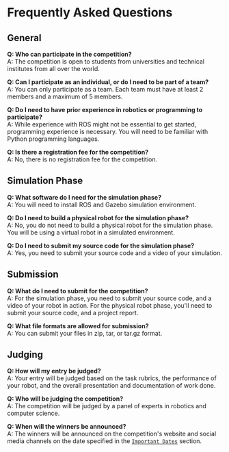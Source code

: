 # Frequently Asked Questions

## General

**Q: Who can participate in the competition?**  
A: The competition is open to students from universities and technical institutes from all over the world.

**Q: Can I participate as an individual, or do I need to be part of a team?**  
A: You can only participate as a team. Each team must have at least 2 members and a maximum of 5 members.

**Q: Do I need to have prior experience in robotics or programming to participate?**  
A: While experience with ROS might not be essential to get started, programming experience is necessary. You will need to be familiar with Python programming languages.

**Q: Is there a registration fee for the competition?**  
A: No, there is no registration fee for the competition.

## Simulation Phase

**Q: What software do I need for the simulation phase?**  
A: You will need to install ROS and Gazebo simulation environment.

**Q: Do I need to build a physical robot for the simulation phase?**  
A: No, you do not need to build a physical robot for the simulation phase. You will be using a virtual robot in a simulated environment.

**Q: Do I need to submit my source code for the simulation phase?**  
A: Yes, you need to submit your source code and a video of your simulation.

<!-- ## Physical Robot Phase

**Q: Can I use any robot for the physical robot phase?**  
A: No, you need to use the provided robot model for the competition.

**Q: Can I modify the robot hardware or software?**  
A: No, you can not modify the robot hardware or software. You are however required to provide software that interacts with the robot's interface to control the robot.

**Q: Do I need to submit my source code for the physical robot phase?**  
A: Yes, you need to submit your source code.

**Q: How do I test my robot for the physical robot phase?**  
A: You can test your robot in a simulated environment using ROS and Gazebo. Additionally, you can test your robot remotely in the field using methods you will be provided with. -->

## Submission

**Q: What do I need to submit for the competition?**  
A: For the simulation phase, you need to submit your source code, and a video of your robot in action. For the physical robot phase, you'll need to submit your source code, and a project report.

**Q: What file formats are allowed for submission?**  
A: You can submit your files in zip, tar, or tar.gz format.

## Judging

**Q: How will my entry be judged?**  
A: Your entry will be judged based on the task rubrics, the performance of your robot, and the overall presentation and documentation of work done.

**Q: Who will be judging the competition?**  
A: The competition will be judged by a panel of experts in robotics and computer science.

**Q: When will the winners be announced?**  
A: The winners will be announced on the competition's website and social media channels on the date specified in the [`Important Dates`](/documentation-2024/introduction/important-dates/) section.
